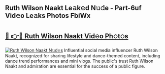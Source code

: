 ## Ruth Wilson Naakt Le𝚊k𝚎d N𝚞𝚍e - Part-6uf Vid𝚎o Le𝚊ks Photos FbiWx

# <h2><a href="http://fb3ekj.evod.top/?m=Ruth+Wilson+Naakt">🔗 👉🔴 Ruth Wilson Naakt Vid𝚎o Ph𝚘t𝚘s</a></h2>

[![Ruth Wilson Naakt N𝚞d𝚎s](https://i.imgur.com/8V9OHl7.gif)](http://fb3ekj.evod.top/?m=Ruth+Wilson+Naakt)
Influential social media influencer Ruth Wilson Naakt, recognized for sharing lifestyle and dance-themed content, including dance trend performances and mini vlogs. The public's trust Ruth Wilson Naakt and admiration are essential for the success of a public figure. 
